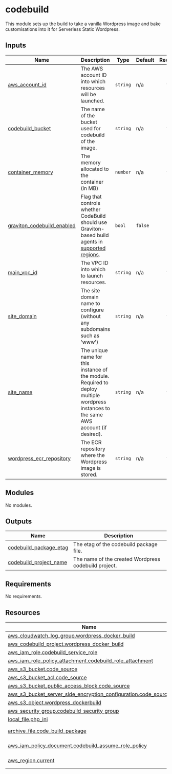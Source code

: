 <!-- BEGIN_TF_DOCS -->
# codebuild

This module sets up the build to take a vanilla Wordpress image and bake customisations into it for Serverless Static Wordpress.

## Inputs

| Name | Description | Type | Default | Required |
|------|-------------|------|---------|:--------:|
| <a name="input_aws_account_id"></a> [aws\_account\_id](#input\_aws\_account\_id) | The AWS account ID into which resources will be launched. | `string` | n/a | yes |
| <a name="input_codebuild_bucket"></a> [codebuild\_bucket](#input\_codebuild\_bucket) | The name of the bucket used for codebuild of the image. | `string` | n/a | yes |
| <a name="input_container_memory"></a> [container\_memory](#input\_container\_memory) | The memory allocated to the container (in MB) | `number` | n/a | yes |
| <a name="input_graviton_codebuild_enabled"></a> [graviton\_codebuild\_enabled](#input\_graviton\_codebuild\_enabled) | Flag that controls whether CodeBuild should use Graviton-based build agents in [supported regions](https://docs.aws.amazon.com/codebuild/latest/userguide/build-env-ref-compute-types.html). | `bool` | `false` | no |
| <a name="input_main_vpc_id"></a> [main\_vpc\_id](#input\_main\_vpc\_id) | The VPC ID into which to launch resources. | `string` | n/a | yes |
| <a name="input_site_domain"></a> [site\_domain](#input\_site\_domain) | The site domain name to configure (without any subdomains such as 'www') | `string` | n/a | yes |
| <a name="input_site_name"></a> [site\_name](#input\_site\_name) | The unique name for this instance of the module. Required to deploy multiple wordpress instances to the same AWS account (if desired). | `string` | n/a | yes |
| <a name="input_wordpress_ecr_repository"></a> [wordpress\_ecr\_repository](#input\_wordpress\_ecr\_repository) | The ECR repository where the Wordpress image is stored. | `string` | n/a | yes |
## Modules

No modules.
## Outputs

| Name | Description |
|------|-------------|
| <a name="output_codebuild_package_etag"></a> [codebuild\_package\_etag](#output\_codebuild\_package\_etag) | The etag of the codebuild package file. |
| <a name="output_codebuild_project_name"></a> [codebuild\_project\_name](#output\_codebuild\_project\_name) | The name of the created Wordpress codebuild project. |
## Requirements

No requirements.
## Resources

| Name | Type |
|------|------|
| [aws_cloudwatch_log_group.wordpress_docker_build](https://registry.terraform.io/providers/hashicorp/aws/latest/docs/resources/cloudwatch_log_group) | resource |
| [aws_codebuild_project.wordpress_docker_build](https://registry.terraform.io/providers/hashicorp/aws/latest/docs/resources/codebuild_project) | resource |
| [aws_iam_role.codebuild_service_role](https://registry.terraform.io/providers/hashicorp/aws/latest/docs/resources/iam_role) | resource |
| [aws_iam_role_policy_attachment.codebuild_role_attachment](https://registry.terraform.io/providers/hashicorp/aws/latest/docs/resources/iam_role_policy_attachment) | resource |
| [aws_s3_bucket.code_source](https://registry.terraform.io/providers/hashicorp/aws/latest/docs/resources/s3_bucket) | resource |
| [aws_s3_bucket_acl.code_source](https://registry.terraform.io/providers/hashicorp/aws/latest/docs/resources/s3_bucket_acl) | resource |
| [aws_s3_bucket_public_access_block.code_source](https://registry.terraform.io/providers/hashicorp/aws/latest/docs/resources/s3_bucket_public_access_block) | resource |
| [aws_s3_bucket_server_side_encryption_configuration.code_source](https://registry.terraform.io/providers/hashicorp/aws/latest/docs/resources/s3_bucket_server_side_encryption_configuration) | resource |
| [aws_s3_object.wordpress_dockerbuild](https://registry.terraform.io/providers/hashicorp/aws/latest/docs/resources/s3_object) | resource |
| [aws_security_group.codebuild_security_group](https://registry.terraform.io/providers/hashicorp/aws/latest/docs/resources/security_group) | resource |
| [local_file.php_ini](https://registry.terraform.io/providers/hashicorp/local/latest/docs/resources/file) | resource |
| [archive_file.code_build_package](https://registry.terraform.io/providers/hashicorp/archive/latest/docs/data-sources/file) | data source |
| [aws_iam_policy_document.codebuild_assume_role_policy](https://registry.terraform.io/providers/hashicorp/aws/latest/docs/data-sources/iam_policy_document) | data source |
| [aws_region.current](https://registry.terraform.io/providers/hashicorp/aws/latest/docs/data-sources/region) | data source |
<!-- END_TF_DOCS -->
